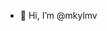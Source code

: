 - 👋 Hi, I’m @mkylmv


<!---
mkylmv/mkylmv is a ✨ special ✨ repository because its `README.md` (this file) appears on your GitHub profile.
You can click the Preview link to take a look at your changes.
--->
